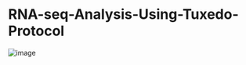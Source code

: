 # RNA-seq-Analysis-Using-Tuxedo-Protocol

![image](https://github.com/Aly-Hissam1/RNA-seq-analysis-using-tuxedo-protocol/assets/117119881/e4da9851-3735-4599-a4b6-3e452c8dd330)
